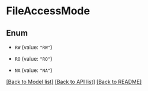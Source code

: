 # FileAccessMode

## Enum


* `RW` (value: `"RW"`)

* `RO` (value: `"RO"`)

* `NA` (value: `"NA"`)


[[Back to Model list]](../README.md#documentation-for-models) [[Back to API list]](../README.md#documentation-for-api-endpoints) [[Back to README]](../README.md)


